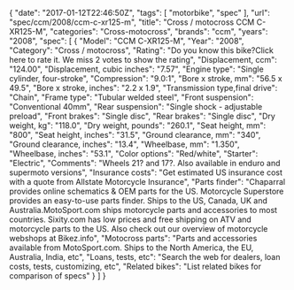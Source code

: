 {
    "date": "2017-01-12T22:46:50Z",
    "tags": [
        "motorbike",
        "spec"
    ],
    "url": "spec\/ccm\/2008\/ccm-c-xr125-m",
    "title": "Cross \/ motocross CCM C-XR125-M",
    "categories": "Cross-motocross",
    "brands": "ccm",
    "years": "2008",
    "spec": [
        {
            "Model": "CCM C-XR125-M",
            "Year": "2008",
            "Category": "Cross \/ motocross",
            "Rating": "Do you know this bike?Click here to rate it. We miss 2 votes to show the rating",
            "Displacement, ccm": "124.00",
            "Displacement, cubic inches": "7.57",
            "Engine type": "Single cylinder, four-stroke",
            "Compression": "9.0:1",
            "Bore x stroke, mm": "56.5 x 49.5",
            "Bore x stroke, inches": "2.2 x 1.9",
            "Transmission type,final drive": "Chain",
            "Frame type": "Tubular welded steel",
            "Front suspension": "Conventional 40mm",
            "Rear suspension": "Single shock - adjustable preload",
            "Front brakes": "Single disc",
            "Rear brakes": "Single disc",
            "Dry weight, kg": "118.0",
            "Dry weight, pounds": "260.1",
            "Seat height, mm": "800",
            "Seat height, inches": "31.5",
            "Ground clearance, mm": "340",
            "Ground clearance, inches": "13.4",
            "Wheelbase, mm": "1.350",
            "Wheelbase, inches": "53.1",
            "Color options": "Red\/white",
            "Starter": "Electric",
            "Comments": "Wheels 21? and 17?. Also available in enduro and supermoto versions",
            "Insurance costs": "Get estimated US insurance cost with a quote from Allstate Motorcycle Insurance",
            "Parts finder": "Chaparral provides online schematics & OEM parts for the US.   Motorcycle Superstore provides an easy-to-use parts finder. Ships to the US, Canada, UK and Australia.MotoSport.com ships motorcycle parts and accessories to most countries.    Sixity.com has low prices and free shipping on ATV and motorcycle parts to the US. Also check out our overview of motorcycle webshops at Bikez.info",
            "Motocross parts": "Parts and accessories available from MotoSport.com. Ships to the North America, the EU, Australia, India, etc",
            "Loans, tests, etc": "Search the web for dealers, loan costs, tests, customizing, etc",
            "Related bikes": "List related bikes for comparison of specs"
        }
    ]
}